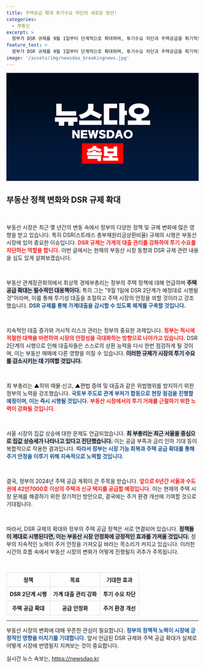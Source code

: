 ```yaml
---
title: 주택공급 확대 투기수요 차단의 새로운 방안!
categories:
  - 부동산
excerpt: >
  정부가 DSR 규제를 9월 1일부터 단계적으로 확대하며, 투기수요 차단과 주택공급을 획기적으로 늘릴 계획을 밝혔다. 서울 그린벨트 해제 등으로 주택시장 안정화에 나설 예정이다. 클릭하고 더 많은 정보를 확인해보세요!
feature_text: >
  정부가 DSR 규제를 9월 1일부터 단계적으로 확대하며, 투기수요 차단과 주택공급을 획기적으로 늘릴 계획을 밝혔다. 서울 그린벨트 해제 등으로 주택시장 안정화에 나설 예정이다. 클릭하고 더 많은 정보를 확인해보세요!
image: '/assets/img/newsdao_breakingnews.jpg'
---
```


<p><img src="/assets/img/newsdao_breakingnews.jpg" alt="flaretime 속보" /></p>

<h2 data-ke-size="size26">부동산 정책 변화와 DSR 규제 확대</h2>

<p data-ke-size="size16">&nbsp;</p>

<p>부동산 시장은 최근 몇 년간의 변동 속에서 정부의 다양한 정책 및 규제 변화에 많은 영향을 받고 있습니다. 특히 DSR(스트레스 총부채원리금상환비율) 규제의 시행은 부동산 시장에 있어 중요한 이슈입니다. <b><span style="color: #ee2323;">DSR 규제는 가계의 대출 관리를 강화하여 투기 수요를 차단하는 역할을 합니다.</span></b> 이번 글에서는 현재의 부동산 시장 동향과 DSR 규제 관련 내용을 심도 있게 살펴보겠습니다.</p>

<p data-ke-size="size16">&nbsp;</p>

<p>부동산 관계장관회의에서 최상목 경제부총리는 정부의 주택 정책에 대해 언급하며 <b><span style="background-color: #21538527;">주택 공급 확대는 필수적인 대응책이다.</span></b> 특히 그는 "9월 1일에 DSR 2단계가 예정대로 시행될 것"이라며, 이를 통해 투기성 대출을 조절하고 주택 시장의 안정을 꾀할 것이라고 강조했습니다. <b><span style="color: #1a5490;">DSR 규제를 통해 가계대출을 감시할 수 있도록 체계를 구축할 것입니다.</span></b></p>

<p data-ke-size="size16">&nbsp;</p>

<p>지속적인 대출 증가와 거시적 리스크 관리는 정부의 중요한 과제입니다. <b><span style="color: #ee2323;">정부는 적시에 적절한 대책을 마련하여 시장의 안정성을 극대화하는 방향으로 나아가고 있습니다.</span></b> DSR 2단계의 시행으로 인해 대출자들은 스스로의 상환 능력을 다시 한번 점검하게 될 것이며, 이는 부동산 매매에 다른 영향을 미칠 수 있습니다. <b><span style="background-color: #21538527;">이러한 규제가 시장의 투기 수요를 감소시키는 데 기여할 것입니다.</span></b></p>

<p data-ke-size="size16">&nbsp;</p>

<p>최 부총리는 ▲허위 매물·신고, ▲편법 증여 및 대출과 같은 위법행위를 방지하기 위한 정부의 노력을 강조했습니다. <b><span style="color: #1a5490;">국토부 주도로 관계 부처가 합동으로 현장 점검을 진행할 예정이며, 이는 즉시 시행될 것입니다.</span></b> <b><span style="color: #ee2323;">부동산 시장에서의 투기 거래를 근절하기 위한 노력이 강화될 것입니다.</span></b></p>

<p data-ke-size="size16">&nbsp;</p>

<p>서울 시장의 집값 상승에 대한 문제도 언급되었습니다. <b><span style="background-color: #21538527;">최 부총리는 최근 서울을 중심으로 집값 상승세가 나타나고 있다고 진단했습니다.</span></b> 이는 공급 부족과 금리 인하 기대 등이 복합적으로 작용한 결과입니다. <b><span style="color: #1a5490;">따라서 정부는 시장 기능 회복과 주택 공급 확대를 통해 주거 안정을 이루기 위해 지속적으로 노력할 것입니다.</span></b></p>

<p data-ke-size="size16">&nbsp;</p>

<p>결국, 정부의 2024년 주택 공급 계획이 큰 주목을 받습니다. <b><span style="color: #ee2323;">앞으로 6년간 서울과 수도권에 42만7000호 이상의 주택과 신규 택지를 공급할 예정입니다.</span></b> 이는 현재의 주택 시장 문제를 해결하기 위한 장기적인 방안으로, 결국에는 주거 환경 개선에 기여할 것으로 기대됩니다.</p>

<p data-ke-size="size16">&nbsp;</p>

<p>따라서, DSR 규제의 확대와 정부의 주택 공급 정책은 서로 연결되어 있습니다. <b><span style="background-color: #21538527;">정책들이 제대로 시행된다면, 이는 부동산 시장 안정화에 긍정적인 효과를 가져올 것입니다.</span></b> 정부의 지속적인 노력이 주거 안정을 가져오길 바라는 목소리가 커지고 있습니다. 이러한 시간의 흐름 속에서 부동산 시장의 변화가 어떻게 진행될지 귀추가 주목됩니다.</p>

<p data-ke-size="size16">&nbsp;</p>

<table style="width: 100%; border-collapse: collapse;">
  <thead>
    <tr>
      <th style="border: 1px solid #ddd; padding: 8px; text-align: center;">정책</th>
      <th style="border: 1px solid #ddd; padding: 8px; text-align: center;">목표</th>
      <th style="border: 1px solid #ddd; padding: 8px; text-align: center;">기대한 효과</th>
    </tr>
  </thead>
  <tbody>
    <tr>
      <td style="border: 1px solid #ddd; padding: 8px; text-align: center;"><b>DSR 2단계 시행</b></td>
      <td style="border: 1px solid #ddd; padding: 8px; text-align: center;"><b>가계 대출 관리 강화</b></td>
      <td style="border: 1px solid #ddd; padding: 8px; text-align: center;"><b>투기 수요 차단</b></td>
    </tr>
    <tr>
      <td style="border: 1px solid #ddd; padding: 8px; text-align: center;"><b>주택 공급 확대</b></td>
      <td style="border: 1px solid #ddd; padding: 8px; text-align: center;"><b>공급 안정화</b></td>
      <td style="border: 1px solid #ddd; padding: 8px; text-align: center;"><b>주거 환경 개선</b></td>
    </tr>
  </tbody>
</table>

<hr />

<p>부동산 시장의 변화에 대해 꾸준한 관심이 필요합니다. <b><span style="color: #1a5490;">정부의 정책적 노력이 시장에 긍정적인 영향을 미치기를 기대합니다.</span></b> 앞서 언급된 DSR 규제와 주택 공급 확대가 실제로 어떻게 시장에 반영될지 지켜보는 것이 중요합니다.</p>
실시간 뉴스 속보는, <a href="https://newsdao.kr" rel="dofollow">https://newsdao.kr</a>


